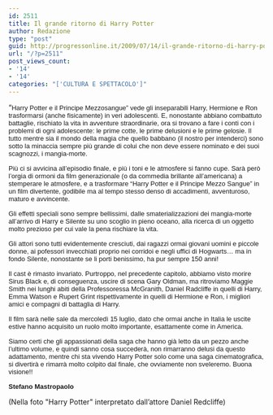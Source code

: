 ```yaml
---
id: 2511
title: Il grande ritorno di Harry Potter
author: Redazione
type: "post"
guid: http://progressonline.it/2009/07/14/il-grande-ritorno-di-harry-potter/
url: "/?p=2511"
post_views_count:
- '14'
- '14'
categories: "['CULTURA E SPETTACOLO']"
---
```


“<font face="Tahoma, sans-serif"><font size="2">Harry Potter e il Principe Mezzosangue” vede gli inseparabili Harry, Hermione e Ron trasformarsi (anche fisicamente) in veri adolescenti. E, nonostante abbiano combattuto battaglie, rischiato la vita in avventure straordinarie, ora si trovano a fare i conti con i problemi di ogni adolescente: le prime cotte, le prime delusioni e le prime gelosie. Il tutto mentre sia il mondo della magia che quello babbano (il nostro per intenderci) sono sotto la minaccia sempre più grande di colui che non deve essere nominato e dei suoi scagnozzi, i mangia-morte. </font></font>

<font face="Tahoma, sans-serif"><font size="2">Più ci si avvicina all’episodio finale, e più i toni e le atmosfere si fanno cupe. Sarà però l’orgia di ormoni da film generazionale (o da commedia brillante all’americana) a stemperare le atmosfere, e a trasformare “Harry Potter e il Principe Mezzo Sangue” in un film divertente, godibile ma al tempo stesso denso di accadimenti, avventuroso, maturo e avvincente. </font></font>

<font face="Tahoma, sans-serif"><font size="2">Gli effetti speciali sono sempre bellissimi, dalle smaterializzazioni dei mangia-morte all’arrivo di Harry e Silente su uno scoglio in pieno oceano, alla ricerca di un oggetto molto prezioso per cui vale la pena rischiare la vita. </font></font>

<font face="Tahoma, sans-serif"><font size="2">Gli attori sono tutti evidentemente cresciuti, dai ragazzi ormai giovani uomini e piccole donne, ai pofessori invecchiati proprio nei corridoi e negli uffici di Hogwarts… ma in fondo Silente, nonostante se li porti benissimo, ha pur sempre 150 anni!</font></font>

<font face="Tahoma, sans-serif"><font size="2">Il cast è rimasto invariato. Purtroppo, nel precedente capitolo, abbiamo visto morire Sirus Black e, di conseguenza, uscire di scena Gary Oldman, ma ritroviamo Maggie Smith nei lunghi abiti della Professoressa McGranith, Daniel Radcliffe in quelli di Harry, Emma Watson e Rupert Grint rispettivamente in quelli di Hermione e Ron, i migliori amici e compagni di battaglia di Harry. </font></font>

<font face="Tahoma, sans-serif"><font size="2">Il film sarà nelle sale da mercoledì 15 luglio, dato che ormai anche in Italia le uscite estive hanno acquisito un ruolo molto importante, esattamente come in America. </font></font>

<font face="Tahoma, sans-serif"><font size="2">Siamo certi che gli appassionati della saga che hanno già letto da un pezzo anche l’ultimo volume, e quindi sanno cosa succederà, non rimarranno delusi da questo adattamento, mentre chi sta vivendo Harry Potter solo come una saga cinematografica, si divertirà e rimarrà molto colpito dal finale, che ovviamente non sveleremo. Buona visione!!</font></font>

<font face="Tahoma, sans-serif"><font size="2">**Stefano Mastropaolo**</font></font>

(Nella foto "Harry Potter" interpretato dall’attore Daniel Redcliffe)